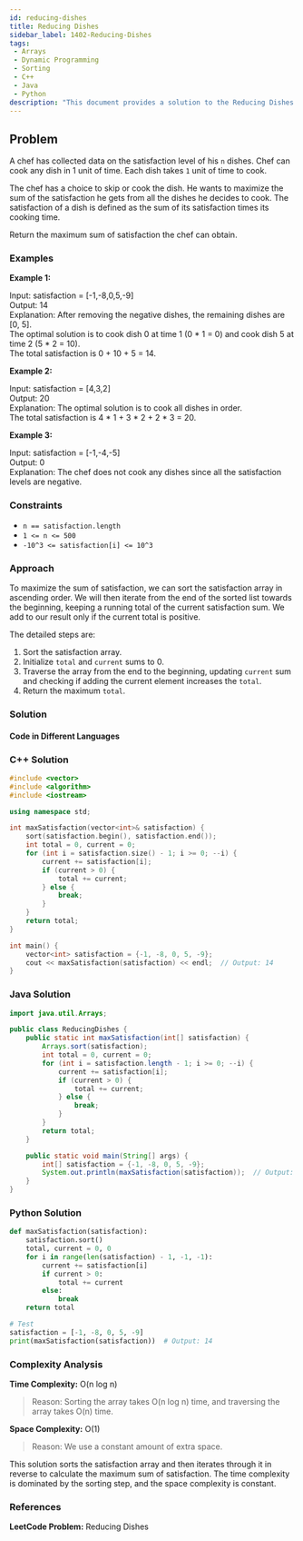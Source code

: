 ```yaml
---
id: reducing-dishes
title: Reducing Dishes
sidebar_label: 1402-Reducing-Dishes
tags:
 - Arrays
 - Dynamic Programming
 - Sorting
 - C++
 - Java
 - Python
description: "This document provides a solution to the Reducing Dishes problem, where we need to maximize the sum of the satisfaction of dishes."
---
```


## Problem

A chef has collected data on the satisfaction level of his `n` dishes. Chef can cook any dish in 1 unit of time. Each dish takes `1` unit of time to cook.

The chef has a choice to skip or cook the dish. He wants to maximize the sum of the satisfaction he gets from all the dishes he decides to cook. The satisfaction of a dish is defined as the sum of its satisfaction times its cooking time.

Return the maximum sum of satisfaction the chef can obtain.

### Examples

**Example 1:**

Input: satisfaction = [-1,-8,0,5,-9]  
Output: 14  
Explanation: After removing the negative dishes, the remaining dishes are [0, 5].  
              The optimal solution is to cook dish 0 at time 1 (0 * 1 = 0) and cook dish 5 at time 2 (5 * 2 = 10).  
              The total satisfaction is 0 + 10 + 5 = 14.

**Example 2:**

Input: satisfaction = [4,3,2]  
Output: 20  
Explanation: The optimal solution is to cook all dishes in order.  
              The total satisfaction is 4 * 1 + 3 * 2 + 2 * 3 = 20.

**Example 3:**

Input: satisfaction = [-1,-4,-5]  
Output: 0  
Explanation: The chef does not cook any dishes since all the satisfaction levels are negative.

### Constraints

- `n == satisfaction.length`
- `1 <= n <= 500`
- `-10^3 <= satisfaction[i] <= 10^3`

### Approach

To maximize the sum of satisfaction, we can sort the satisfaction array in ascending order. We will then iterate from the end of the sorted list towards the beginning, keeping a running total of the current satisfaction sum. We add to our result only if the current total is positive.

The detailed steps are:

1. Sort the satisfaction array.
2. Initialize `total` and `current` sums to 0.
3. Traverse the array from the end to the beginning, updating `current` sum and checking if adding the current element increases the `total`.
4. Return the maximum `total`.

### Solution

#### Code in Different Languages

### C++ Solution
```cpp
#include <vector>
#include <algorithm>
#include <iostream>

using namespace std;

int maxSatisfaction(vector<int>& satisfaction) {
    sort(satisfaction.begin(), satisfaction.end());
    int total = 0, current = 0;
    for (int i = satisfaction.size() - 1; i >= 0; --i) {
        current += satisfaction[i];
        if (current > 0) {
            total += current;
        } else {
            break;
        }
    }
    return total;
}

int main() {
    vector<int> satisfaction = {-1, -8, 0, 5, -9};
    cout << maxSatisfaction(satisfaction) << endl;  // Output: 14
}
```
### Java Solution
```java
import java.util.Arrays;

public class ReducingDishes {
    public static int maxSatisfaction(int[] satisfaction) {
        Arrays.sort(satisfaction);
        int total = 0, current = 0;
        for (int i = satisfaction.length - 1; i >= 0; --i) {
            current += satisfaction[i];
            if (current > 0) {
                total += current;
            } else {
                break;
            }
        }
        return total;
    }

    public static void main(String[] args) {
        int[] satisfaction = {-1, -8, 0, 5, -9};
        System.out.println(maxSatisfaction(satisfaction));  // Output: 14
    }
}
```
### Python Solution

```python
def maxSatisfaction(satisfaction):
    satisfaction.sort()
    total, current = 0, 0
    for i in range(len(satisfaction) - 1, -1, -1):
        current += satisfaction[i]
        if current > 0:
            total += current
        else:
            break
    return total

# Test
satisfaction = [-1, -8, 0, 5, -9]
print(maxSatisfaction(satisfaction))  # Output: 14
```
### Complexity Analysis
**Time Complexity:** O(n log n)

>Reason: Sorting the array takes O(n log n) time, and traversing the array takes O(n) time.

**Space Complexity:** O(1)

>Reason: We use a constant amount of extra space.

This solution sorts the satisfaction array and then iterates through it in reverse to calculate the maximum sum of satisfaction. The time complexity is dominated by the sorting step, and the space complexity is constant.

### References
**LeetCode Problem:** Reducing Dishes